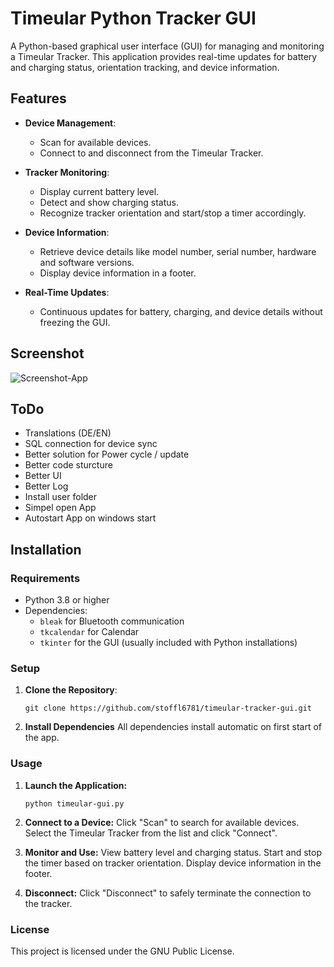 # Timeular Python Tracker GUI

A Python-based graphical user interface (GUI) for managing and monitoring a Timeular Tracker. This application provides real-time updates for battery and charging status, orientation tracking, and device information.

## Features

- **Device Management**:
  - Scan for available devices.
  - Connect to and disconnect from the Timeular Tracker.

- **Tracker Monitoring**:
  - Display current battery level.
  - Detect and show charging status.
  - Recognize tracker orientation and start/stop a timer accordingly.

- **Device Information**:
  - Retrieve device details like model number, serial number, hardware and software versions.
  - Display device information in a footer.

- **Real-Time Updates**:
  - Continuous updates for battery, charging, and device details without freezing the GUI.
 
## Screenshot

![Screenshot-App](https://static.purin.at/wp-content/uploads/2025/01/timeular-python-app.png)

## ToDo
  - Translations (DE/EN)
  - SQL connection for device sync
  - Better solution for Power cycle / update
  - Better code sturcture
  - Better UI
  - Better Log
  - Install user folder
  - Simpel open App
  - Autostart App on windows start

## Installation

### Requirements

- Python 3.8 or higher
- Dependencies:
  - `bleak` for Bluetooth communication
  - `tkcalendar` for Calendar
  - `tkinter` for the GUI (usually included with Python installations)

### Setup

1. **Clone the Repository**:
   ```
   git clone https://github.com/stoffl6781/timeular-tracker-gui.git
   ```

3. **Install Dependencies**
   All dependencies install automatic on first start of the app. 

### Usage

1. **Launch the Application:**
    ```
    python timeular-gui.py
    ```

2. **Connect to a Device:**
  Click "Scan" to search for available devices.
  Select the Timeular Tracker from the list and click "Connect".

3. **Monitor and Use:**
  View battery level and charging status.
  Start and stop the timer based on tracker orientation.
  Display device information in the footer.

4. **Disconnect:**
  Click "Disconnect" to safely terminate the connection to the tracker.


### License
This project is licensed under the GNU Public License.
